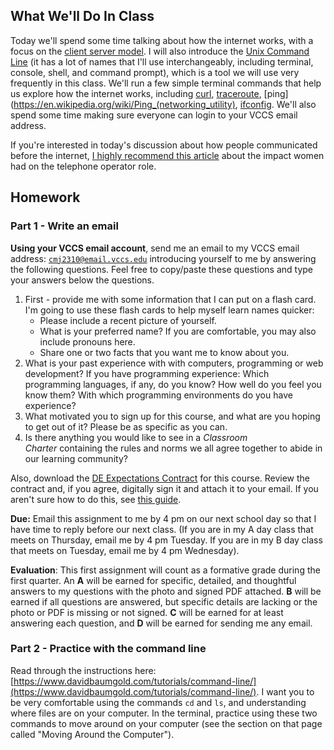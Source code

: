 ## What We'll Do In Class

Today we'll spend some time talking about how the internet works, with a focus on the [client server model](https://www.geeksforgeeks.org/client-server-model/). I will also introduce the [Unix Command Line](https://en.wikipedia.org/wiki/Unix_shell) (it has a lot of names that I'll use interchangeably, including terminal, console,  shell, and command prompt), which is a tool we will use very frequently in this class. We'll run a few simple terminal commands that help us explore how the internet works, including [curl](https://curl.se/), [traceroute](https://www.fortinet.com/resources/cyberglossary/traceroutes), [ping](https://en.wikipedia.org/wiki/Ping_(networking_utility), [ifconfig](https://en.wikipedia.org/wiki/Ifconfig). We'll also spend some time making sure everyone can login to your VCCS email address.

If you're interested in today's discussion about how people communicated before the internet, [I highly recommend this article](https://www.history.com/news/rise-fall-telephone-switchboard-operators") about the impact women had on the telephone operator role.

## Homework

### Part 1 - Write an email

**Using your VCCS email account**, send me an email to my VCCS email address: <code>cmj2310@email.vccs.edu</code> introducing yourself to me by answering the following questions. Feel free to copy/paste these questions and type your answers below the questions.

1. First - provide me with some information that I can put on a flash card. I'm going to use these flash cards to help myself learn names quicker:
    - Please include a recent picture of yourself.
    - What is your preferred name? If you are comfortable, you may also include pronouns here.
    - Share one or two facts that you want me to know about you.
2. What is your past experience with with computers, programming or web development? If you have programming experience: Which programming languages, if any, do you know? How well do you feel you know them? With which programming environments do you have experience?
3. What motivated you to sign up for this course, and what are you hoping to get out of it? Please be as specific as you can.
4. Is there anything you would like to see in a&nbsp;<em>Classroom Charter</em>&nbsp;containing the rules and norms we all agree together to abide in our learning community?

Also, download the [DE Expectations Contract](https://ict.gctaa.net/sections/webdev/info/acc_de_contract_ITD110.pdf) for this course. Review the contract and, if you agree, digitally sign it and attach it to your email. If you aren't sure how to do this, see [this guide](https://support.apple.com/guide/preview/fill-out-and-sign-pdf-forms-prvw35725/mac).


**Due:** Email this assignment to me by 4 pm on our next school day so that I have time to reply before our next class. (If you are in my A day class that meets on Thursday, email me by 4 pm Tuesday. If you are in my B day class that meets on Tuesday, email me by 4 pm Wednesday).

**Evaluation**: This first assignment will count as a formative grade during the first quarter. An **A** will be earned for specific, detailed, and thoughtful answers to my questions with the photo and signed PDF attached. **B** will be earned if all questions are answered, but specific details are lacking or the photo or PDF is missing or not signed. **C** will be earned for at least answering each question, and **D** will be earned for sending me any email.

### Part 2 - Practice with the command line

Read through the instructions here: [https://www.davidbaumgold.com/tutorials/command-line/](https://www.davidbaumgold.com/tutorials/command-line/). I want you to be very comfortable using the commands `cd` and `ls`, and understanding where files are on your computer. In the terminal, practice using these two commands to move around on your computer (see the section on that page called "Moving Around the Computer").